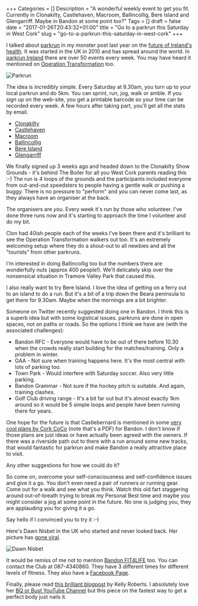 +++
Categories = []
Description = "A wonderful weekly event to get you fit. Currently in Clonakilty, Castlehaven, Macroom, Ballincollig, Bere Island and Glengarriff. Maybe in Bandon at some point too?"
Tags = []
draft = false
date = "2017-01-26T20:43:32+01:00"
title = "Go to a parkrun this Saturday in West Cork"
slug = "go-to-a-parkrun-this-saturday-in-west-cork"
+++

I talked about [parkrun](http://www.parkrun.com/) in my monster post last year on the [future of Ireland's health](http://conoroneill.com/2016/09/21/greenways-byways-hedgerows-tourism-and-the-future-of-irelands-health/). It was started in the UK in 2010 and has spread around the world. In [parkrun Ireland](https://www.parkrun.ie/) there are over 50 events every week. You may have heard it mentioned on [Operation Transformation](https://ot.rte.ie/) too.

![Parkrun](https://d1tidq54inel9p.cloudfront.net/wp-content/uploads/2017/01/parkrun.jpg)

The idea is incredibly simple. Every Saturday at 9.30am, you turn up to your local parkrun and do 5km. You can sprint, run, jog, walk or amble. If you sign up on the web-site, you get a printable barcode so your time can be recorded every week. A few hours after taking part, you'll get all the stats by email.

* [Clonakilty](http://www.parkrun.ie/clonakilty/)
* [Castlehaven](http://www.parkrun.ie/castlehaven/)
* [Macroom](http://www.parkrun.ie/castledemense/)
* [Ballincollig](http://www.parkrun.ie/ballincollig/)
* [Bere Island](http://www.parkrun.ie/bereisland/)
* [Glengarriff](http://www.parkrun.ie/glengarriff/)

We finally signed up 3 weeks ago and headed down to the Clonakilty Show Grounds - it's behind The Boiler for all you West Cork parents reading this :-) The run is 4 loops of the grounds and the participants included everyone from out-and-out speedsters to people having a gentle walk or pushing a buggy. There is no pressure to "perform" and you can never come last, as they always have an organiser at the back.

The organisers are *you*. Every week it's run by those who volunteer. I've done three runs now and it's starting to approach the time I volunteer and do my bit.

Clon had 40ish people each of the weeks I've been there and it's brilliant to see the Operation Transformation walkers out too. It's an extremely welcoming setup where they do a shout-out to all newbies and all the "tourists" from other parkruns.

I'm interested in doing Ballincollig too but the numbers there are wonderfully nuts (approx 400 people!). We'll delicately skip over the nonsensical situation in Tramore Valley Park that caused this.

I also really want to try Bere Island. I love the idea of getting on a ferry out to an island to do a run. But it's a bit of a trip down the Beara peninsula to get there for 9.30am. Maybe when the mornings are a bit brighter.

Someone on Twitter recently suggested doing one in Bandon. I think this is a superb idea but with some logistical issues. parkruns are done in open spaces, not on paths or roads. So the options I think we have are (with the associated challenges):

* Bandon RFC - Everyone would have to be out of there before 10.30 when the crowds really start building for the matches/training. Only a problem in winter.
* GAA - Not sure when training happens here. It's the most central with lots of parking too.
* Town Park - Would interfere with Saturday soccer. Also very little parking.
* Bandon Grammar - Not sure if the hockey pitch is suitable. And again, training clashes.
* Golf Club driving range - It's a bit far out but it's almost exactly 1km around so it would be 5 simple loops and people have been running there for years.

One hope for the future is that Castlebernard is mentioned in some [very cool plans by Cork CoCo](http://corklocalareaplans.com/wp-content/uploads/2016/11/Draft-Bandon-Kinsale-MD-LAP.pdf) (note that's a PDF) for Bandon. I don't know if those plans are just ideas or have actually been agreed with the owners. If there was a riverside path out to there with a run around some new tracks, that would fantastic for parkrun and make Bandon a really attractive place to visit.

Any other suggestions for how we could do it?

So come on, overcome your self-consciousness and self-confidence issues and give it a go. You don't even need a pair of runners or running gear. Come out for a walk and see what you think. Watch this old fart staggering around out-of-breath trying to break my Personal Best time and maybe you might consider a jog at some point in the future. No one is judging you, they are applauding you for giving it a go.

Say hello if I convinced you to try it :-)

Here's Dawn Nisbet in the UK who started and never looked back. Her picture has [gone viral](http://www.bbc.com/news/uk-england-manchester-38731822).

![Dawn Nisbet](https://d1tidq54inel9p.cloudfront.net/wp-content/uploads/2017/01/dawn_nisbet.jpg)

It would be remiss of me not to mention [Bandon FIT4LIFE](http://www.bandonac.org/wordpress/?page_id=573) too. You can contact the Club at 087-4340860. They have 3 different times for different levels of fitness. They also have a [Facebook Page](https://www.facebook.com/groups/1650142431918861/).

Finally, please read [this brilliant blogpost](http://www.runselfierepeat.com/blog/the-fastest-way-to-get-a-perfect-body) by Kelly Roberts. I absolutely love her [BQ or Bust YouTube Channel](https://www.youtube.com/channel/UCAMukAUAEGn0Ij1N195BuGw/videos) but this piece on the fastest way to get a perfect body just nails it.
